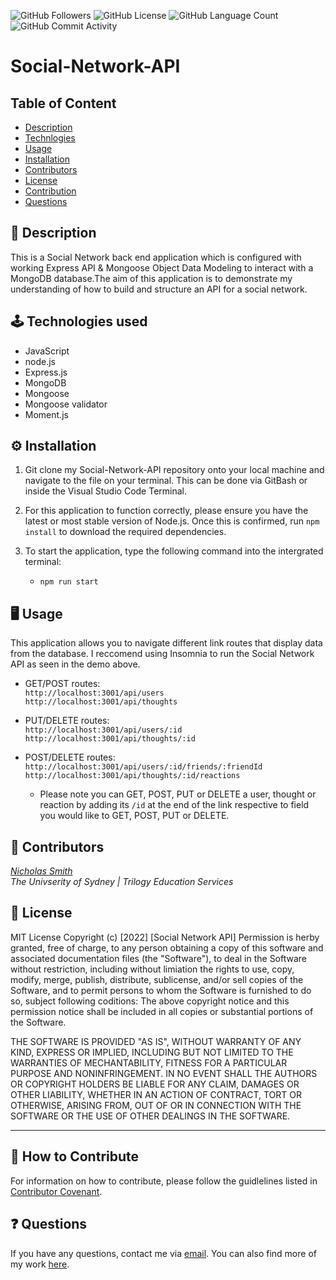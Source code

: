 <img alt="GitHub Followers" src="https://img.shields.io/github/followers/N1cholasSmith"> <img alt="GitHub License" src="https://img.shields.io/apm/l/vim-mode">  <img alt="GitHub Language Count" src="https://img.shields.io/github/languages/count/N1cholasSmith/social-network-api">  <img alt="GitHub Commit Activity" src="https://img.shields.io/github/commit-activity/w/N1cholasSmith/social-network-api">

# Social-Network-API
## Table of Content 

* [Description](#description)
* [Technlogies](#technologies)
* [Usage](#usage)
* [Installation](#installation)
* [Contributors](#contributors)
* [License](#license)
* [Contribution](#contribution)
* [Questions](#questions)

<a name="description"></a>
## 📝 Description
This is a Social Network back end application which is configured with working Express API & Mongoose Object Data Modeling to interact with a MongoDB database.The aim of this application is to demonstrate my understanding of how to build and structure an API for a social network. 



<a name="technologies"></a>
## 🕹 Technologies used 
- JavaScript
- node.js
- Express.js
- MongoDB
- Mongoose
- Mongoose validator
- Moment.js

<a name="installation"></a>
## ⚙️ Installation 

1. Git clone my Social-Network-API repository onto your local machine and navigate to the file on your terminal. This can be done via GitBash or inside the Visual Studio Code Terminal.

2. For this application to function correctly, please ensure you have the latest or most stable version of Node.js. Once this is confirmed, run `npm install` to download the required dependencies.

3. To start the application, type the following command into the intergrated terminal:
    - `npm run start`

<a name="usage"></a>
## 🖥 Usage 
This application allows you to navigate different link routes that display data from the database. I reccomend using Insomnia to run the Social Network API as seen in the demo above.

- GET/POST routes: <br>
    `http://localhost:3001/api/users` <br>
    `http://localhost:3001/api/thoughts`<br>

- PUT/DELETE routes: <br>
    `http://localhost:3001/api/users/:id`<br>
    `http://localhost:3001/api/thoughts/:id` <br>

- POST/DELETE routes: <br>
    `http://localhost:3001/api/users/:id/friends/:friendId` <br>
    `http://localhost:3001/api/thoughts/:id/reactions` <br>

    - Please note you can GET, POST, PUT or DELETE a user, thought or reaction by adding its `/id` at the end of the link respective to field you would like to GET, POST, PUT or DELETE.    

<a name="contributors"></a>
## 👥 Contributors

*[Nicholas Smith](https://github.com/N1cholasSmith)* <br>
*The Univserity of Sydney | Trilogy Education Services* <br>

<a name="license"></a>
## 🔖 License

MIT License
Copyright (c) [2022] [Social Network API]
Permission is herby granted, free of charge, to any person obtaining a copy of this software and associated documentation files (the "Software"), to deal in the Software without restriction, including without limiation the rights to use, copy, modify, merge, publish, distribute, sublicense, and/or sell copies of the Software, and to permit persons to whom the Software is furnished to do so, subject following coditions: 
The above copyright notice and this permission notice shall be included in all copies or substantial portions of the Software. 

THE SOFTWARE IS PROVIDED "AS IS", WITHOUT WARRANTY OF ANY KIND, EXPRESS OR IMPLIED, INCLUDING BUT NOT LIMITED TO THE WARRANTIES OF MECHANTABILITY, FITNESS FOR A PARTICULAR PURPOSE AND NONINFRINGEMENT. IN NO EVENT SHALL THE AUTHORS OR COPYRIGHT HOLDERS BE LIABLE FOR ANY CLAIM, DAMAGES OR OTHER LIABILITY, WHETHER IN AN ACTION OF CONTRACT, TORT OR OTHERWISE, ARISING FROM, OUT OF OR IN CONNECTION WITH THE SOFTWARE OR THE USE OF OTHER DEALINGS IN THE SOFTWARE.  

---
<a name="contribution"></a>
## 🤝 How to Contribute

For information on how to contribute, please follow the guidlelines listed in [Contributor Covenant](https://www.contributor-covenant.org/).

<a name="questions"></a>
## ❓ Questions
If you have any questions, contact me via [email](nicholassmithsoftwareengineer@gmail.com). You can also find more of my work [here](https://github.com/N1cholasSmith).
